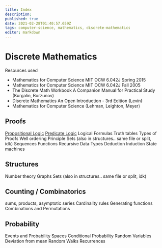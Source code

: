 ```yaml
---
title: Index
description: 
published: true
date: 2021-02-28T01:40:57.659Z
tags: computer-science, mathematics, discrete-mathematics
editor: markdown
---
```


# Discrete Mathematics
Resources used 
* Mathematics for Computer Science MIT OCW 6.042J Spring 2015
* Mathematics for Computer Science MIT OCW 6.042J Fall 2005
* The Discrete Math Workbook  A Companion Manual for Practical Study  (Kurgalin, Borzunov)
* Discrete Mathematics An Open Introduction - 3rd Edition (Levin)
* Mathematics for Computer Science (Lehman, Leighton, Meyer)


## Proofs
[Propositional Logic](/mathematics/discrete-mathematics/propositional-logic)
[Predicate Logic](/mathematics/discrete-mathematics/predicate-logic)
Logical Formulas
Truth tables
Types of Proofs
Well ordering Principle
Sets (also in structures.. same file or split, idk)
Sequences
Functions
Recursive Data Types
Deduction
Induction
State machines
## Structures
Number theory
Graphs
Sets (also in structures.. same file or split, idk)

## Counting / Combinatorics
sums, products, asymptotic series
Cardinality rules
Generating functions
Combinations and Permutations

## Probability 
Events and Probability Spaces
Conditional Probability
Random Variables
Deviation from mean
Random Walks
Recurrences